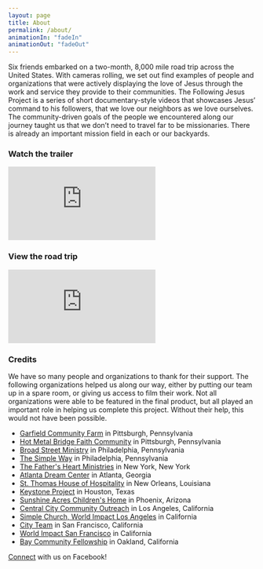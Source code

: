 ```yaml
---
layout: page
title: About
permalink: /about/
animationIn: "fadeIn"
animationOut: "fadeOut"
---
```


Six friends embarked on a two-month, 8,000 mile road trip across the United States. With cameras rolling, we set out find examples of people and organizations that were actively displaying the love of Jesus through the work and service they provide to their communities. The Following Jesus Project is a series of short documentary-style videos that showcases Jesus’ command to his followers, that we love our neighbors as we love ourselves. The community-driven goals of the people we encountered along our journey taught us that we don’t need to travel far to be missionaries. There is already an important mission field in each or our backyards.

### Watch the trailer

<div class="video">
	<iframe src="https://player.vimeo.com/video/108430514?&color=f03434&portrait=false&byline=false&title=false" frameborder="0" webkitallowfullscreen mozallowfullscreen allowfullscreen></iframe>
</div>

### View the road trip

<div class="video">
	<iframe src="https://www.google.com/maps/d/embed?mid=1byHYJcJUD6DZBAUXgjBG_5P-x3c&hl=en" frameborder="0" webkitallowfullscreen mozallowfullscreen allowfullscreen></iframe>
</div>

### Credits

We have so many people and organizations to thank for their support. The following organizations helped us along our way, either by putting our team up in a spare room, or giving us access to film their work. Not all organizations were able to be featured in the final product, but all played an important role in helping us complete this project. Without their help, this would not have been possible.

* [Garfield Community Farm](http://www.garfieldfarm.com) in Pittsburgh, Pennsylvania
* [Hot Metal Bridge Faith Community](http://www.hotmetalbridge.com/) in Pittsburgh, Pennsylvania
* [Broad Street Ministry](http://broadstreetministry.org) in Philadelphia, Pennsylvania
* [The Simple Way](http://www.thesimpleway.org/) in Philadelphia, Pennsylvania
* [The Father's Heart Ministries](http://fathersheartnyc.org) in New York, New York
* [Atlanta Dream Center](https://atldreamcenter.com/) in Atlanta, Georgia
* [St. Thomas House of Hospitality](http://nolacatholicworker.org/hospitality) in New Orleans, Louisiana
* [Keystone Project](http://www.keystoneproject.org/houston-mission-field/) in Houston, Texas
* [Sunshine Acres Children's Home](http://sunshineacres.org/wordpress) in Phoenix, Arizona
* [Central City Community Outreach](http://lacentralcity.org/) in Los Angeles, California
* [Simple Church, World Impact Los Angeles](http://www.worldimpactla.org/ministries/churchplants/simplechurch/index.html) in California
* [City Team](http://cityteam.org) in San Francisco, California
* [World Impact San Francisco](http://www.worldimpactwest.com/bayarea/) in California
* [Bay Community Fellowship](http://baycommunityfellowshipp.webs.com) in Oakland, California

[Connect](https://www.facebook.com/FollowingJesusProject/) with us on Facebook!
